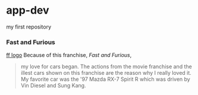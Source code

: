 # app-dev
my first repository
### Fast and Furious
[ff logo](https://en.wikipedia.org/wiki/Fast_%26_Furious#/media/File:Fast-furious-logo-fast-furious.png)
Because of this franchise, *Fast and Furious*,
> my love for cars began. The actions from the movie franchise and the illest cars shown on this franchise are the reason why I really loved it. My favorite car was the '97 Mazda RX-7 Spirit R which was driven by Vin Diesel and Sung Kang.
